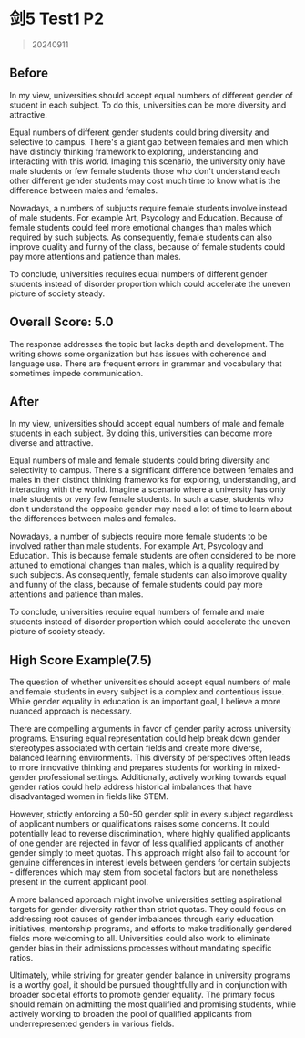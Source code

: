 # 剑5 Test1 P2

> 20240911

## Before

In my view, universities should accept equal numbers of different gender of student in each subject. To do this, universities can be more diversity and attractive.

Equal numbers of different gender students could bring diversity and selective to campus. There's a giant gap between females and men which have distincly thinking framework to exploring, understanding and interacting with this world. Imaging this scenario, the university only have male students or few female students those who don't understand each other different gender students may cost much time to know what is the difference between males and females.

Nowadays, a numbers of subjucts require female students involve instead of male students. For example Art, Psycology and Education. Because of female students could feel more emotional changes than males which required by such subjects. As consequently, female students can also improve quality and funny of the class, because of female students could pay more attentions and patience than males. 

To conclude, universities requires equal numbers of different gender students instead of disorder proportion which could accelerate the uneven picture of society steady.

## Overall Score: 5.0

The response addresses the topic but lacks depth and development. The writing shows some organization but has issues with coherence and language use. There are frequent errors in grammar and vocabulary that sometimes impede communication.

## After

In my view, universities should accept equal numbers of male and female students in each subject. By doing this, universities can become more diverse and attractive.

Equal numbers of male and female students could bring diversity and selectivity to campus. There's a significant difference between females and males in their distinct thinking frameworks for exploring, understanding, and interacting with the world. Imagine a scenario where a university has only male students or very few female students. In such a case, students who don't understand the opposite gender may need a lot of time to learn about the differences between males and females. 

Nowadays, a number of subjects require more female students to be involved rather than male students. For example Art, Psycology and Education. This is because female students are often considered to be more attuned to emotional changes than males, which is a quality required by such subjects. As consequently, female students can also improve quality and funny of the class, because of female students could pay more attentions and patience than males. 

To conclude, universities require equal numbers of female and male students instead of disorder proportion which could accelerate the uneven picture of scoiety steady.

## High Score Example(7.5)

The question of whether universities should accept equal numbers of male and female students in every subject is a complex and contentious issue. While gender equality in education is an important goal, I believe a more nuanced approach is necessary. 

There are compelling arguments in favor of gender parity across university programs. Ensuring equal representation could help break down gender stereotypes associated with certain fields and create more diverse, balanced learning environments. This diversity of perspectives often leads to more innovative thinking and prepares students for working in mixed-gender professional settings. Additionally, actively working towards equal gender ratios could help address historical imbalances that have disadvantaged women in fields like STEM. 

However, strictly enforcing a 50-50 gender split in every subject regardless of applicant numbers or qualifications raises some concerns. It could potentially lead to reverse discrimination, where highly qualified applicants of one gender are rejected in favor of less qualified applicants of another gender simply to meet quotas. This approach might also fail to account for genuine differences in interest levels between genders for certain subjects - differences which may stem from societal factors but are nonetheless present in the current applicant pool. 

A more balanced approach might involve universities setting aspirational targets for gender diversity rather than strict quotas. They could focus on addressing root causes of gender imbalances through early education initiatives, mentorship programs, and efforts to make traditionally gendered fields more welcoming to all. Universities could also work to eliminate gender bias in their admissions processes without mandating specific ratios.

Ultimately, while striving for greater gender balance in university programs is a worthy goal, it should be pursued thoughtfully and in conjunction with broader societal efforts to promote gender equality. The primary focus should remain on admitting the most qualified and promising students, while actively working to broaden the pool of qualified applicants from underrepresented genders in various fields.